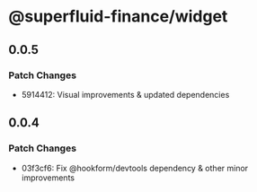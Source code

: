 # @superfluid-finance/widget

## 0.0.5

### Patch Changes

- 5914412: Visual improvements & updated dependencies

## 0.0.4

### Patch Changes

- 03f3cf6: Fix @hookform/devtools dependency & other minor improvements
